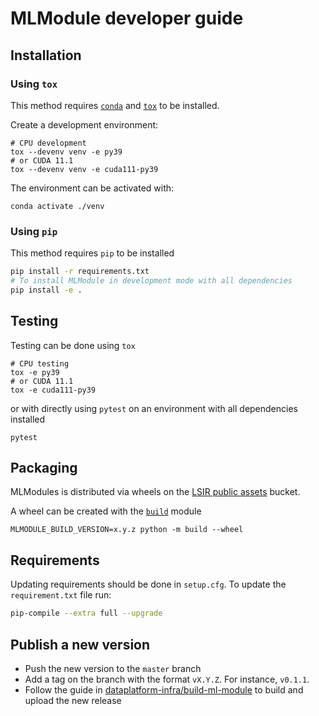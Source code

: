 # MLModule developer guide

## Installation

### Using `tox`

This method requires [`conda`](https://docs.conda.io/en/latest/) and [`tox`](https://tox.readthedocs.io/en/latest/) to be installed.

Create a development environment:

```shell
# CPU development
tox --devenv venv -e py39
# or CUDA 11.1
tox --devenv venv -e cuda111-py39
```

The environment can be activated with:

```shell
conda activate ./venv
```

### Using `pip`

This method requires `pip` to be installed

```bash
pip install -r requirements.txt
# To install MLModule in development mode with all dependencies
pip install -e .
```

## Testing

Testing can be done using `tox`

```shell
# CPU testing
tox -e py39
# or CUDA 11.1
tox -e cuda111-py39
```

or with directly using `pytest` on an environment with all dependencies installed

```shell
pytest
```

## Packaging

MLModules is distributed via wheels on the 
[LSIR public assets](https://github.com/LSIR/dataplatform-infra/tree/main/lsir-public-assets) 
bucket.

A wheel can be created with the [`build`](https://pypi.org/project/build/) module

```shell
MLMODULE_BUILD_VERSION=x.y.z python -m build --wheel
```

## Requirements

Updating requirements should be done in `setup.cfg`. 
To update the `requirement.txt` file run:

```bash
pip-compile --extra full --upgrade
```

## Publish a new version

* Push the new version to the `master` branch
* Add a tag on the branch with the format `vX.Y.Z`. For instance, `v0.1.1`.
* Follow the guide in 
  [dataplatform-infra/build-ml-module](https://github.com/LSIR/dataplatform-infra/tree/main/build-ml-module)
  to build and upload the new release

